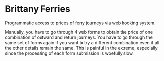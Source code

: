# Brittany Ferries

Programmatic access to prices of ferry journeys via web booking system.

Manually, you have to go through 4 web forms to obtain the price of one combination of outward and return journeys. You have to go through the same set of forms again if you want to try a different combination even if all the other details remain the same. This is painful in the extreme, especially since the processing of each form submission is woefully slow.
